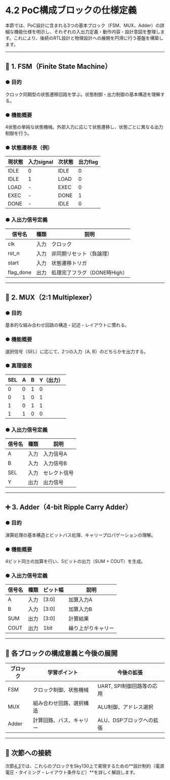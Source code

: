 # 4.2 PoC構成ブロックの仕様定義

本節では、PoC設計に含まれる3つの基本ブロック（FSM、MUX、Adder）の詳細な機能仕様を明示し、それぞれの入出力定義・動作内容・設計意図を整理します。これにより、後続のRTL設計と物理設計への展開を円滑に行う基盤を構築します。

---

## 🔁 1. FSM（Finite State Machine）

### ● 目的
クロック同期型の状態遷移回路を学ぶ。状態制御・出力制御の基本構造を理解する。

### ● 機能概要
4状態の単純な状態機械。外部入力に応じて状態遷移し、状態ごとに異なる出力制御を行う。

### ● 状態遷移表（例）

| 現状態 | 入力signal | 次状態 | 出力flag |
|--------|-------------|---------|-----------|
| IDLE   | 0           | IDLE    | 0         |
| IDLE   | 1           | LOAD    | 0         |
| LOAD   | -           | EXEC    | 0         |
| EXEC   | -           | DONE    | 1         |
| DONE   | -           | IDLE    | 0         |

### ● 入出力信号定義

| 信号名     | 種類 | 説明 |
|------------|------|------|
| clk        | 入力 | クロック |
| rst_n      | 入力 | 非同期リセット（負論理） |
| start      | 入力 | 状態遷移トリガ |
| flag_done  | 出力 | 処理完了フラグ（DONE時High） |

---

## 🔀 2. MUX（2:1 Multiplexer）

### ● 目的
基本的な組み合わせ回路の構造・記述・レイアウトに慣れる。

### ● 機能概要
選択信号（SEL）に応じて、2つの入力（A, B）のどちらかを出力する。

### ● 真理値表

| SEL | A | B | Y（出力） |
|-----|---|---|-----------|
| 0   | 0 | 1 | 0         |
| 0   | 1 | 0 | 1         |
| 1   | 0 | 1 | 1         |
| 1   | 1 | 0 | 0         |

### ● 入出力信号定義

| 信号名 | 種類 | 説明 |
|--------|------|------|
| A      | 入力 | 入力信号A |
| B      | 入力 | 入力信号B |
| SEL    | 入力 | セレクト信号 |
| Y      | 出力 | 出力信号 |

---

## ➕ 3. Adder（4-bit Ripple Carry Adder）

### ● 目的
演算処理の基本構造とビットバス処理、キャリープロパゲーションの理解。

### ● 機能概要
4ビット同士の加算を行い、5ビットの出力（SUM + COUT）を生成。

### ● 入出力信号定義

| 信号名 | 種類 | ビット幅 | 説明 |
|--------|------|----------|------|
| A      | 入力 | [3:0]     | 加算入力A |
| B      | 入力 | [3:0]     | 加算入力B |
| SUM    | 出力 | [3:0]     | 計算結果 |
| COUT   | 出力 | 1bit      | 繰り上がりキャリー |

---

## 🧩 各ブロックの構成意義と今後の展開

| ブロック | 学習ポイント | 今後の拡張 |
|----------|---------------|-------------|
| FSM      | クロック制御、状態機械 | UART, SPI制御回路等の応用 |
| MUX      | 組み合わせ回路、選択構造 | ALU制御、アドレス選択 |
| Adder    | 計算回路、バス、キャリー | ALU、DSPブロックへの拡張 |

---

## 🔗 次節への接続

次節[4.3](4.3_sky130_design_constraints.md)では、これらのブロックをSky130上で実現するための**設計制約（電源電圧・タイミング・レイアウト条件など）**を詳しく解説します。
